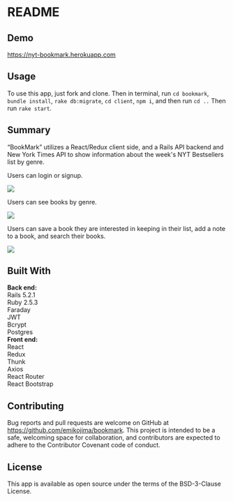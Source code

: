 # README

## Demo
https://nyt-bookmark.herokuapp.com

## Usage
To use this app, just fork and clone. 
Then in terminal, run `cd bookmark`, `bundle install`, `rake db:migrate`, `cd client`, `npm i`, and then run `cd ..` 
Then run `rake start`. 
## Summary
“BookMark” utilizes a React/Redux client side, and a Rails API backend and New York Times API to show information about the week's NYT Bestsellers list by genre. 

Users can login or signup.

<img src="https://media.giphy.com/media/7NOR1f2SFf8VLg9WRk/giphy.gif" />

Users can see books by genre.

<img src="https://media.giphy.com/media/d7ndZcNhmGd0VaDdT9/giphy-downsized-large.gif" />

Users can save a book they are interested in keeping in their list, add a note to a book, and search their books. 

<img src="https://media.giphy.com/media/NsBjrSdM1OexBac4la/giphy.gif" />

## Built With
<strong> Back end: </strong>
<br>Rails 5.2.1
<br>Ruby 2.5.3
<br>Faraday
<br>JWT
<br>Bcrypt
<br>Postgres
<br>
  <strong> Front end: </strong>
<br>React
<br>Redux
<br>Thunk
<br>Axios
<br>React Router
<br>React Bootstrap

## Contributing
Bug reports and pull requests are welcome on GitHub at https://github.com/emikojima/bookmark. This project is intended to be a safe, welcoming space for collaboration, and contributors are expected to adhere to the Contributor Covenant code of conduct.

## License
This app is available as open source under the terms of the BSD-3-Clause License.




